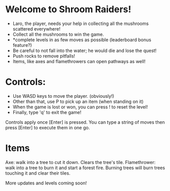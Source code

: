 

# Welcome to Shroom Raiders!
- Laro, the player, needs your help in collecting all the mushrooms scattered everywhere!
- Collect all the mushrooms to win the game.
- *complete levels in as few moves as possible (leaderboard bonus feature?)
- Be careful to not fall into the water; he would die and lose the quest!
- Push rocks to remove pitfalls!
- Items, like axes and flamethrowers can open pathways as well!

# Controls:
- Use WASD keys to move the player. (obviously!)
- Other than that, use P to pick up an item (when standing on it)
- When the game is lost or won, you can press ! to reset the level!
- Finally, type 'q' to exit the game!

Controls apply once [Enter] is pressed. 
You can type a string of moves then press [Enter] to execute them in one go.

# Items
Axe: walk into a tree to cut it down. Clears the tree's tile.
Flamethrower: walk into a tree to burn it and start a forest fire. 
Burning trees will burn trees touching it and clear their tiles. 

More updates and levels coming soon!

